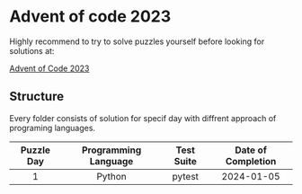 # Advent of code 2023

Highly recommend to try to solve puzzles yourself before looking for solutions at:

[Advent of Code 2023](https://adventofcode.com/2023)

## Structure

Every folder consists of solution for specif day with diffrent approach of programing languages.

| Puzzle Day      | Programming Language | Test Suite  | Date of Completion |
|:---------------:|:---------------------:|:-----------:|:-------------------:|
|       1         |        Python         |   pytest    |   2024-01-05       |
